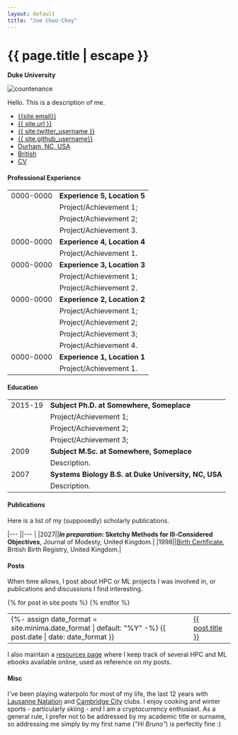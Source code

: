 ```yaml
---
layout: default
title: "Joe Choo-Choy"
---
```


<!--- Comment out markdown like this FYI --->

<h1 class="mt-5" itemprop="name headline">{{ page.title | escape }}</h1>

<p class="lead mb-4"><b>Duke University</b></p>

<div class="row">
  <div class="col-3">
    <img src="{{site.photo}}" class="img-fluid rounded float-left" alt="countenance"/>
  </div>
  <div class="col">
<p>
Hello. This is a description of me.
</p>
    
  </div>
</div>

<ul class="nav mt-3">
  <li class="nav-item">
    <a class="btn btn-link" href="mailto:{{ site.email }}?subject=Hello" class="btn btn-link"><i class="fas fa-envelope" title="Email"></i> {{site.email}}</a>
  </li>
  <li class="nav-item">
    <a class="nav-link" href="{{ site.url }}" class="btn btn-link"><i class="fas fa-mouse-pointer" title="homepage"></i> {{ site.url }} </a>
  </li>
  <li class="nav-item">
    <a class="btn btn-link" href="https://twitter.com/{{ site.twitter_username }}" class="btn btn-link"><i class="fab fa-fw fa-twitter-square" ></i> {{ site.twitter_username }} </a>
  </li>
  <li class="nav-item">
    <a class="btn btn-link" href="https://github.com/{{ site.github_username }}" class="btn btn-link"><i class="fab fa-fw fa-github" ></i>{{ site.github_username}}</a>
  </li>
  <!--
  <li class="nav-item">
    <a class="btn btn-link" href="https://www.linkedin.com/in/{{ site.linkedin_username }}" class="btn btn-link"><i class="fab fa-linkedin" ></i> {{ site.linkedin_username }}</a>
  </li>
  <li class="nav-item">
    <a class="btn btn-link" href="skype:{{ site.skype_username }}" class="btn btn-link"><i class="fab fa-skype" aria-hidden="true"></i> {{ site.skype_username }} </a>
  </li>
  <li class="nav-item">
    <a class="nav-item btn btn-link" href="{{ site.google_scholar }}" class="btn btn-link"><i class="ai ai-google-scholar ai-1x"  title="Google Scholar"></i> google scholar</a>
  </li>
  -->
  <li class="nav-item">
    <a class="nav-link btn btn-link" href="https://en.wikipedia.org/wiki/Durham,_North_Carolina"><i class="fa fa-home"  title="Home"></i> Durham, NC, USA</a>
  </li>
  <li class="nav-item">
    <a class="nav-link btn btn-link" href="https://en.wikipedia.org/wiki/United_Kingdom"><i class="fas fa-passport"  title="Nationality"></i> British</a>
  </li>
  <li class="nav-item">
    <a class="btn btn-link" href="{{ site.resume }}"><i class="far fa-user-circle"  title="resume"></i> CV</a>
  </li>
  <!--
  <div class="noprint">
    <li class="nav-item">
      <a class="btn btn-link" href="javascript:window.print()"><i class="fas fa-download" title="download this page"></i> Download this page</a>
    </li>
  </div>
  -->
</ul>


<h4 class="mt-5 mb-3">Professional Experience</h4>

<table class="mt-3">
      <tr>
        <td style="min-width:90px"> 0000-0000 </td>
        <td> <b>Experience 5, Location 5</b> </td>
      </tr>
      <tr> <td/> <td>
      Project/Achievement 1;
      </td> </tr>
      <tr> <td/> <td>
      Project/Achievement 2;  
      </td> </tr>
      <tr> <td/> <td>
      Project/Achievement 3.
      </td> </tr>
      <tr>
        <td style="min-width:90px"> 0000-0000 </td>
        <td> <b>Experience 4, Location 4</b> </td>
      </tr>
      <tr> <td/> <td>
      Project/Achievement 1.
      </td> </tr>
      <tr>
        <td style="min-width:90px"> 0000-0000 </td>
        <td> <b> Experience 3, Location 3 </b> </td>
      </tr>
      <tr> <td/> <td>
      Project/Achievement 1;
      </td> </tr>
      <tr> <td/> <td>
      Project/Achievement 2.
      </td> </tr>
      <tr>
        <td style="min-width:90px"> 0000-0000 </td>
        <td> <b> Experience 2, Location 2 </b> </td>
      </tr>
      <tr> <td/> <td>
      Project/Achievement 1;
      </td> </tr>
      <tr> <td/> <td>
      Project/Achievement 2;
      </td> </tr>
      <tr> <td/> <td>
      Project/Achievement 3;
      </td> </tr>
      <tr> <td/> <td>
      Project/Achievement 4.
      </td> </tr>
      <tr>
        <td style="min-width:70px"> 0000-0000 </td>
        <td> <b> Experience 1, Location 1 </b> </td>
      </tr>
      <tr> <td/> <td>
      Project/Achievement 1.
      </td> </tr>

</table>


<h4 class="mt-5 mb-3">Education</h4>

<table class="mt-3">
      <tr>
        <td style="min-width:70px"> 2015-19 </td>
        <td> <b> Subject Ph.D. at Somewhere, Someplace</b> </td>
      </tr>
      <tr> <td/> <td>
      Project/Achievement 1;
      </td> </tr>
      <tr> <td/> <td>
      Project/Achievement 2;
      </td> </tr>
      <tr> <td/> <td>
      Project/Achievement 3;
      </td> </tr>
      <tr>
        <td style="min-width:70px"> 2009 </td>
        <td> <b> Subject M.Sc. at Somewhere, Someplace </b> </td>
      </tr>
      <tr> <td/> <td>
      Description.
      </td> </tr>
      <tr>
        <td style="min-width:70px"> 2007 </td>
        <td> <b> Systems Biology B.S. at Duke University, NC, USA </b> </td>
      </tr>
      <tr> <td/> <td>
      Description.
      </td> </tr>

</table>


<h4 class="mt-5 mb-3">Publications</h4>

Here is a list of my (supposedly) scholarly publications.

|--- ||--- |
|2027||<b><i>In preparation</i>: Sketchy Methods for Ill-Considered Objectives</b>, Journal of Modesty, United Kingdom.|
|1998||[Birth Certificate](https://en.wikipedia.org/wiki/Birth_certificate), British Birth Registry, United Kingdom.|


<div class="noprint">
<h4 class="mt-5 mb-3">Posts</h4>

When time allows, I post about HPC or ML projects I was involved in, or publications and discussions I find interesting.

<p>
  <table class="mt-3">
  {% for post in site.posts %}
      <tr>
      <td class="align-top">
        {%- assign date_format = site.minima.date_format | default: "%Y" -%}
        {{ post.date | date: date_format }}
      </td>
      <td><span style="display:inline-block; width:0.2cm;"></span></td>
      <td class="align-top">
      <a href="{{ post.url }}">{{ post.title }}</a>
      </td>
      </tr>
  {% endfor %}
  </table>
</p>

<p>
I also maintain a <a href="{{ site.resources_permalink }}">resources page</a> where I keep track of several HPC and ML ebooks available online, used as reference on my posts. 
</p>

<h4 class="mt-5 mb-3">Misc</h4>

<p>
I've been playing waterpolo for most of my life, the last 12 years with <a href="https://lausannenatation.ch/section/waterpolo/">Lausanne Natation</a> and <a href="https://uk.teamunify.com/SubTabGeneric.jsp?_stabid_=153844/">Cambridge City</a> clubs. I enjoy cooking and winter sports - particularly skiing - and I am a cryptocurrency enthusiast. As a general rule, I prefer not to be addressed by my academic title or surname, so addressing me simply by my first name (<i>"Hi Bruno"</i>) is perfectly fine :)
</p>
</div> <!-- noprint -->
